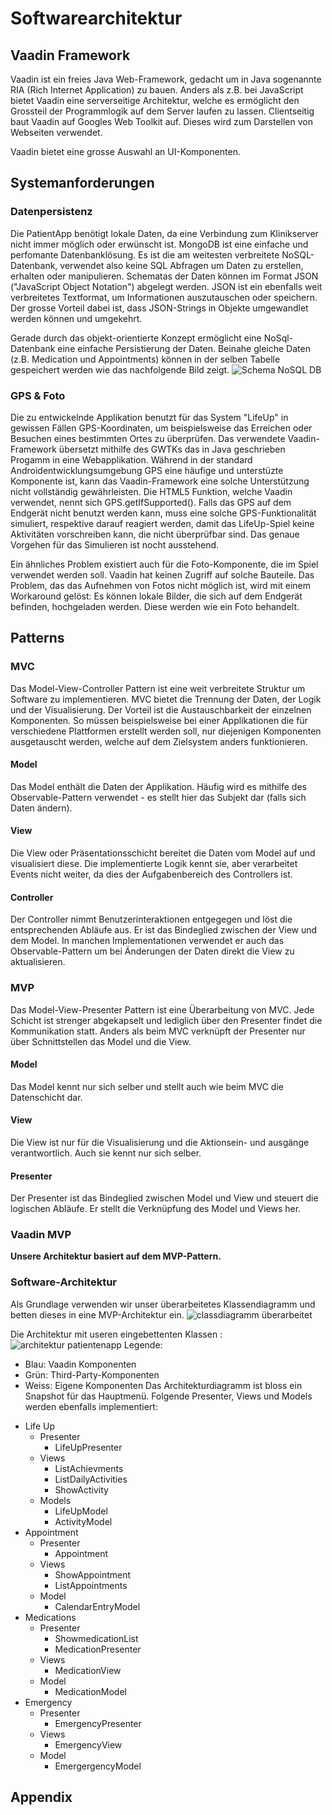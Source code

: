 # Softwarearchitektur
## Vaadin Framework
Vaadin ist ein freies Java Web-Framework, gedacht um in Java sogenannte RIA (Rich Internet Application) zu bauen. Anders als z.B. bei JavaScript bietet Vaadin eine serverseitige Architektur, welche es ermöglicht den Grossteil der Programmlogik auf dem Server laufen zu lassen. Clientseitig baut Vaadin auf Googles Web Toolkit auf. Dieses wird zum Darstellen von Webseiten verwendet.

Vaadin bietet eine grosse Auswahl an UI-Komponenten.

## Systemanforderungen
### Datenpersistenz

Die PatientApp benötigt lokale Daten, da eine Verbindung zum Klinikserver nicht immer möglich oder erwünscht ist. MongoDB ist eine einfache und perfomante Datenbanklösung. Es ist die am weitesten verbreitete NoSQL-Datenbank, verwendet also keine SQL Abfragen um Daten zu erstellen, erhalten oder manipulieren. Schematas der Daten können im Format JSON ("JavaScript Object Notation") abgelegt werden. JSON ist ein ebenfalls weit verbreitetes Textformat, um Informationen auszutauschen oder speichern. Der grosse Vorteil dabei ist, dass JSON-Strings in Objekte umgewandlet werden können und umgekehrt. 

Gerade durch das objekt-orientierte Konzept ermöglicht eine NoSql-Datenbank eine einfache Persistierung der Daten.
Beinahe gleiche Daten (z.B. Medication und Appointments) können in der selben Tabelle gespeichert werden wie das nachfolgende Bild zeigt. 
![Schema NoSQL DB](soft-schema2.png)
### GPS & Foto

Die zu entwickelnde Applikation benutzt für das System "LifeUp" in gewissen Fällen GPS-Koordinaten, um beispielsweise das Erreichen oder Besuchen eines bestimmten Ortes zu überprüfen. Das verwendete Vaadin-Framework übersetzt mithilfe des GWTKs das in Java geschrieben Progamm in eine Webapplikation. Während in der standard Androidentwicklungsumgebung GPS eine häufige und unterstüzte Komponente ist, kann das Vaadin-Framework eine solche Unterstützung nicht vollständig gewährleisten. Die HTML5 Funktion, welche Vaadin verwendet, nennt sich GPS.getIfSupported(). Falls das GPS auf dem Endgerät nicht benutzt werden kann, muss eine solche GPS-Funktionalität simuliert, respektive darauf reagiert werden, damit das LifeUp-Spiel keine Aktivitäten vorschreiben kann, die nicht überprüfbar sind. Das genaue Vorgehen für das Simulieren ist nocht ausstehend.

Ein ähnliches Problem existiert auch für die Foto-Komponente, die im Spiel verwendet werden soll. Vaadin hat keinen Zugriff auf solche Bauteile. Das Problem, das das Aufnehmen von Fotos nicht möglich ist, wird mit einem Workaround gelöst: Es können lokale Bilder, die sich auf dem Endgerät befinden, hochgeladen werden. Diese werden wie ein Foto behandelt. 
 
 
## Patterns
### MVC
Das Model-View-Controller Pattern ist eine weit verbreitete Struktur um Software zu implementieren. MVC bietet die Trennung der Daten, der Logik und der Visualisierung. Der Vorteil ist die Austauschbarkeit der einzelnen Komponenten. So müssen beispielsweise bei einer Applikationen die für verschiedene Plattformen erstellt werden soll, nur diejenigen Komponenten ausgetauscht werden, welche auf dem Zielsystem anders funktionieren.
#### Model
Das Model enthält die Daten der Applikation. Häufig wird es mithilfe des Observable-Pattern verwendet - es stellt hier das Subjekt dar (falls sich Daten ändern).
#### View
Die View oder Präsentationsschicht bereitet die Daten vom Model auf und visualisiert diese. Die implementierte Logik kennt sie, aber verarbeitet Events nicht weiter, da dies der Aufgabenbereich des Controllers ist. 
#### Controller
Der Controller nimmt Benutzerinteraktionen entgegegen und löst die entsprechenden Abläufe aus. Er ist das Bindeglied zwischen der View und dem Model. In manchen Implementationen verwendet er auch das Observable-Pattern um bei Änderungen der Daten direkt die View zu aktualisieren. 

### MVP
Das Model-View-Presenter Pattern ist eine Überarbeitung von MVC. Jede Schicht ist strenger abgekapselt und lediglich über den Presenter findet die Kommunikation statt. Anders als beim MVC verknüpft der Presenter nur über Schnittstellen das Model und die View. 
#### Model
Das Model kennt nur sich selber und stellt auch wie beim MVC die Datenschicht dar. 
#### View
Die View ist nur für die Visualisierung und die Aktionsein- und ausgänge verantwortlich. Auch sie kennt nur sich selber. 
#### Presenter
Der Presenter ist das Bindeglied zwischen Model und View und steuert die logischen Abläufe. Er stellt die Verknüpfung des Model und Views her.
### Vaadin MVP
**Unsere Architektur basiert auf dem MVP-Pattern.**

### Software-Architektur
Als Grundlage verwenden wir unser überarbeitetes Klassendiagramm und betten dieses in eine MVP-Architektur ein.
![classdiagramm überarbeitet](classdiagramm.png)


Die Architektur mit useren eingebettenten Klassen :
![architektur patientenapp](architectureStartScreenPatientApp.png)
Legende:
* Blau: Vaadin Komponenten
* Grün: Third-Party-Komponenten
* Weiss: Eigene Komponenten
Das Architekturdiagramm ist bloss ein Snapshot für das Hauptmenü. 
Folgende Presenter, Views und Models werden ebenfalls implementiert:

- Life Up
	- Presenter
		- LifeUpPresenter
	- Views
		- ListAchievments
		- ListDailyActivities
		- ShowActivity
	- Models
		- LifeUpModel
		- ActivityModel
- Appointment
	- Presenter
		- Appointment
	- Views
		- ShowAppointment
		- ListAppointments
	- Model
		- CalendarEntryModel
- Medications
	- Presenter
		- ShowmedicationList
		- MedicationPresenter
	- Views
		- MedicationView
	- Model
		- MedicationModel
- Emergency
	- Presenter
		- EmergencyPresenter
	- Views
		- EmergencyView
	- Model
		- EmergergencyModel


## Appendix
